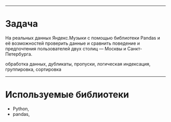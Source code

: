 
----

# Задача

На реальных данных Яндекс.Музыки c помощью библиотеки Pandas и её возможностей проверить данные и сравнить поведение и предпочтения пользователей двух столиц — Москвы и Санкт-Петербурга.

обработка данных, дубликаты, пропуски, логическая индексация, группировка, сортировка


----

# Используемые библиотеки


* Python, 
* pandas,

